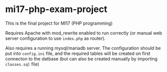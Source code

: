 # mi17-php-exam-project

This is the final project for MI17 (PHP programming)

Requires Apache with mod_rewrite enabled to run correctly (or manual web server configuration to use `index.php` as router).

Also requires a running mysql/mariadb server. The configuration should be put into `config.ini` file, and the required tables will be created on first connecton to the datbase (but can also be created manually by importing `classes.sql` file)